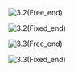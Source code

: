![3.2(Free_end)](https://raw.github.com/wiki/tamlog06/KU_Computer_Engineering/3.3/3.3.2%20u_movie%20(Free%20end).gif)

![3.2(Fixed_end)](https://raw.github.com/wiki/tamlog06/KU_Computer_Engineering/3.3/3.3.2%20u_movie%20(Fixed%20end).gif)

![3.3(Free_end)](https://raw.github.com/wiki/tamlog06/KU_Computer_Engineering/3.3/3.3.3%20u_movie%20(Free%20end).gif)

![3.3(Fixed_end)](https://raw.github.com/wiki/tamlog06/KU_Computer_Engineering/3.3/3.3.3%20u_movie%20(Fixed%20end).gif)